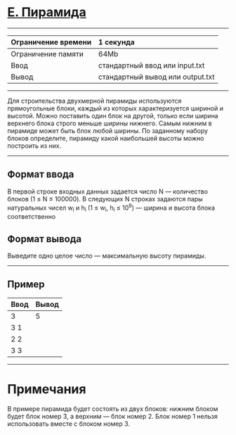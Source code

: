 # [E. Пирамида](https://contest.yandex.ru/contest/27665/problems/E/)

---
| Ограничение времени | 1 секунда |
| :--- | :--- |
| Ограничение памяти | 64Mb |
| Ввод | стандартный ввод или input.txt |
| Вывод | стандартный вывод или output.txt |
---
Для строительства двухмерной пирамиды используются прямоугольные блоки, каждый из которых характеризуется шириной и высотой. Можно поставить один блок на другой, только если ширина верхнего блока строго меньше ширины нижнего. Самым нижним в пирамиде может быть блок любой ширины. По заданному набору блоков определите, пирамиду какой наибольшей высоты можно построить из них.

---
## Формат ввода
В первой строке входных данных задается число N — количество блоков (1 ≤ N ≤ 100000). В следующих N строках задаются пары натуральных чисел w<sub>i</sub> и h<sub>i</sub> (1 ≤ w<sub>i</sub>, h<sub>i</sub> ≤ 10<sup>9</sup>) — ширина и высота блока соответственно

## Формат вывода
Выведите одно целое число — максимальную высоту пирамиды.

---
## Пример

| Ввод | Вывод |
| :--- | :--- |
| 3 | 5 |
| 3 1 |  |
| 2 2 |  |
| 3 3 |  |

---
# Примечания
В примере пирамида будет состоять из двух блоков: нижним блоком будет блок номер 3, а верхним — блок номер 2. Блок номер 1 нельзя использовать вместе с блоком номер 3.
